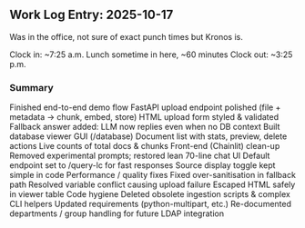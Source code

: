 ## Work Log Entry: 2025-10-17

Was in the office, not sure of exact punch times but Kronos is. 

Clock in: ~7:25 a.m.
Lunch sometime in here, ~60 minutes
Clock out: ~3:25 p.m.

### Summary

Finished end-to-end demo flow
FastAPI upload endpoint polished (file + metadata → chunk, embed, store)
HTML upload form styled & validated
Fallback answer added: LLM now replies even when no DB context
Built database viewer GUI (/database)
Document list with stats, preview, delete actions
Live counts of total docs & chunks
Front-end (Chainlit) clean-up
Removed experimental prompts; restored lean 70-line chat UI
Default endpoint set to /query-lc for fast responses
Source display toggle kept simple in code
Performance / quality fixes
Fixed over-sanitisation in fallback path
Resolved variable conflict causing upload failure
Escaped HTML safely in viewer table
Code hygiene
Deleted obsolete ingestion scripts & complex CLI helpers
Updated requirements (python-multipart, etc.)
Re-documented departments / group handling for future LDAP integration